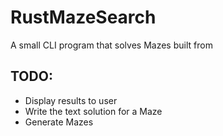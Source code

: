 # RustMazeSearch 

A small CLI program that solves Mazes built from 

## TODO: 
* Display results to user
* Write the text solution for a Maze
* Generate Mazes
